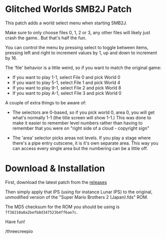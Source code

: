 Glitched Worlds SMB2J Patch
===========================

This patch adds a world select menu when starting SMB2J.

Make sure to only choose files 0, 1, 2 or 3, any other files will likely just crash the game.. But that's half the fun.

You can control the menu by pressing select to toggle between items, pressing left and right to increment values by 1, up and down to increment by 16.

The 'file' behavior is a little weird, so if you want to match the original game:
 - If you want to play 1-1, select File 0 and pick World 0
 - If you want to play 5-1, select File 1 and pick World 4
 - If you want to play 9-1, select File 2 and pick World 8
 - If you want to play A-1, select File 3 and pick World 0

A couple of extra things to be aware of:
 - The selectors are 0-based, so if you pick world 0, area 0, you will get what's normally 1-1 (the title screen will show 1-1.) This was done to make it easier to remember level numbers rather than having to remember that you were on "right side of a cloud - copyright sign"
 
 - The 'area' selector picks areas not levels. If you play a stage where there's a pipe entry cutscene, it is it's own separate area. This way you can access every single area but the numbering can be a little off.


Download & Installation
=======================

First, download the latest patch from the [releases](https://github.com/threecreepio/smb2j-glitchedworlds/release)

Then simply apply that IPS (using for instance Lunar IPS) to the original, unmodified version of the "Super Mario Brothers 2 (Japan).fds" ROM. 

The MD5 checksum for the ROM you should be using is `7f38210a8a2befb8d347523b4ff6ae7c`.

Have fun!

/threecreepio

